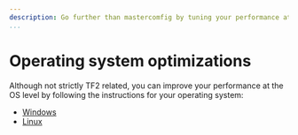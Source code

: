 ```yaml
---
description: Go further than mastercomfig by tuning your performance at the OS level.
...
```


# Operating system optimizations

Although not strictly TF2 related, you can improve your performance at the OS
level by following the instructions for your operating system:

* [Windows](windows.md)
* [Linux](linux.md)
